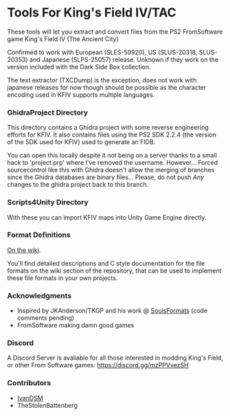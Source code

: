 # Tools For King's Field IV/TAC
These tools will let you extract and convert files from the PS2 FromSoftware game King's Field IV (The Ancient City)

Confirmed to work with European (SLES-50920), US (SLUS-20318, SLUS-20353) and Japanese (SLPS-25057) release. Unknown if they work on the version included with the Dark Side Box collection.

The text extractor (TXCDump) is the exception, does not work with japanese releases for now though should be possible as the character encoding used in KFIV
supports multiple languages.

### GhidraProject Directory
This directory contains a Ghidra project with some reverse engineering efforts for KFIV. It also contains files using the PS2 SDK 2.2.4 (the version of the SDK used for KFIV) used to generate an FIDB.

You can open this locally despite it not being on a server thanks to a small hack to 'project.prp' where I've removed the username. However... Forced sourcecontrol like this with Ghidra doesn't allow the merging of branches since the Ghidra databases are binary files... Please, do not push *Any* changes to the ghidra project back to this branch.

### Scripts4Unity Directory
With these you can import KFIV maps into Unity Game Engine directly.

### Format Definitions
[On the wiki](https://github.com/TheStolenBattenberg/ToolsForKFIV/wiki).

You'll find detailed descriptions and C style documentation for the file formats on the wiki section of the repository, that can be used to implement these file formats in your own projects.

### Acknowledgments
* Inspired by JKAnderson/TKGP and his work @ [SoulsFormats](https://github.com/JKAnderson/SoulsFormats "SoulsFormats repository on GitHub") (code comments pending)
* FromSoftware making damn good games

### Discord
A Discord Server is avaliable for all those interested in modding King's Field, or other From Software games: https://discord.gg/mzPPVvezSH

### Contributors
* [IvanDSM](https://github.com/IvanDSM "IvanDSM's GitHub")
* TheStolenBattenberg
